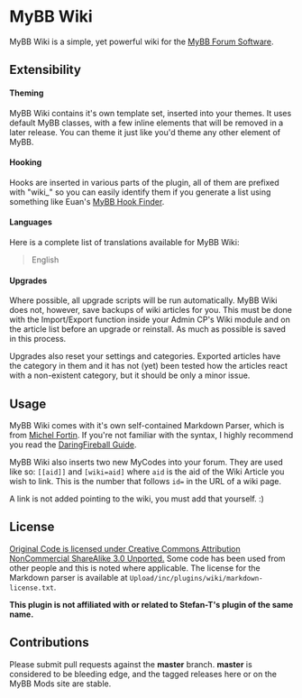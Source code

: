 # MyBB Wiki

MyBB Wiki is a simple, yet powerful wiki for the [MyBB Forum Software](http://www.mybb.com).

## Extensibility

#### Theming

MyBB Wiki contains it's own template set, inserted into your themes. It uses default MyBB classes, with a few inline elements that will be removed in a later release. You can theme it just like you'd theme any other element of MyBB.

#### Hooking

Hooks are inserted in various parts of the plugin, all of them are prefixed with "wiki_" so you can easily identify them if you generate a list using something like Euan's [MyBB Hook Finder](https://github.com/euantorano/MyBB-Hook-Finder).

#### Languages

Here is a complete list of translations available for MyBB Wiki:

> English

#### Upgrades

Where possible, all upgrade scripts will be run automatically. MyBB Wiki does not, however, save backups of wiki articles for you. This must be done with the Import/Export function inside your Admin CP's Wiki module and on the article list before an upgrade or reinstall. As much as possible is saved in this process.

Upgrades also reset your settings and categories. Exported articles have the category in them and it has not (yet) been tested how the articles react with a non-existent category, but it should be only a minor issue.

## Usage

MyBB Wiki comes with it's own self-contained Markdown Parser, which is from [Michel Fortin](michelf.ca/projects/php-markdown/classic/). If you're not familiar with the syntax, I highly recommend you read the [DaringFireball Guide](daringfireball.net/projects/markdown/syntax).

MyBB Wiki also inserts two new MyCodes into your forum. They are used like so: `[[aid]]` and `[wiki=aid]` where `aid` is the aid of the Wiki Article you wish to link. This is the number that follows `id=` in the URL of a wiki page.

A link is not added pointing to the wiki, you must add that yourself. :)

## License

[Original Code is licensed under Creative Commons Attribution NonCommercial ShareAlike 3.0 Unported.](creativecommons.org/licenses/by-nc-sa/3.0/)
Some code has been used from other people and this is noted where applicable.
The license for the Markdown parser is available at `Upload/inc/plugins/wiki/markdown-license.txt`.

**This plugin is not affiliated with or related to Stefan-T's plugin of the same name.**

## Contributions

Please submit pull requests against the **master** branch.
**master** is considered to be bleeding edge, and the tagged releases here or on the MyBB Mods site are stable.